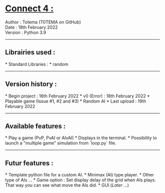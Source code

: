 <u><h1> Connect 4 :</h1></u>
Author : Totema (T0TEMA on GitHub)  
Date : 18th February 2022  
Version : Python 3.9

***

<h2>Librairies used :</h2>
* Standard Libraries :
  * random
  
***
  
<h2>Version history :</h2>
* Begin project : 16th February 2022  
* v0 (Error) : 18th February 2022  
  * Playable game (Issue #1, #2 and #3)
  * Random AI
* Last upload   : 19th February 2022  

***

<h2>Available features :</h2>
* Play a game (PvP, PvAI or AIvAI)
  * Displays in the terminal. 
* Possibility to launch a "multiple game" simulation from `loop.py` file.

***

<h2>Futur features :</h2>
* Template python file for a custom AI.
* Minimax (AI) type player.
  * Other type of AIs ...
* Game option : Set display delay of the grid when AIs plays. That way you can see what move the AIs did.
* GUI (<i>Later ...</i>)